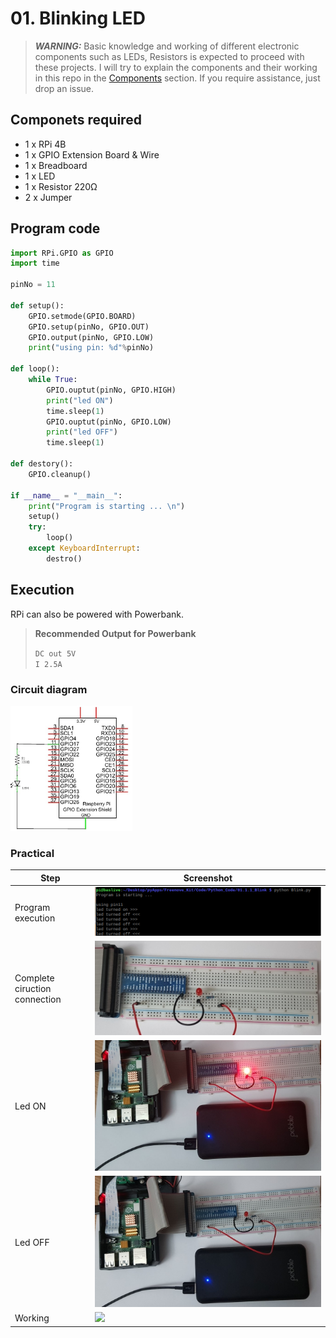# 01. Blinking LED

> **_WARNING:_** Basic knowledge and working of different electronic components such as LEDs, Resistors is expected to proceed with these projects. I will try to explain the components and their working in this repo in the [Components](../00_Components/README.md) section. If you require assistance, just drop an issue.

## Componets required

- 1 x RPi 4B
- 1 x GPIO Extension Board & Wire
- 1 x Breadboard
- 1 x LED
- 1 x Resistor 220Ω
- 2 x Jumper

## Program code

```python
import RPi.GPIO as GPIO
import time

pinNo = 11

def setup():
    GPIO.setmode(GPIO.BOARD)
    GPIO.setup(pinNo, GPIO.OUT)
    GPIO.output(pinNo, GPIO.LOW)
    print("using pin: %d"%pinNo)

def loop():
    while True:
        GPIO.ouptut(pinNo, GPIO.HIGH)
        print("led ON")
        time.sleep(1)
        GPIO.ouptut(pinNo, GPIO.LOW)
        print("led OFF")
        time.sleep(1)

def destory():
    GPIO.cleanup()

if __name__ = "__main__":
    print("Program is starting ... \n")
    setup()
    try:
        loop()
    except KeyboardInterrupt:
        destro()

```

## Execution

RPi can also be powered with Powerbank.

> **Recommended Output for Powerbank**
>
> `DC out 5V` <br>
> `I 2.5A`

### Circuit diagram

<img src="./img/01_circuit_diagram.png" height=200></img>

### Practical

| Step                          | Screenshot                           |
| ----------------------------- | ------------------------------------ |
| Program execution             | ![](./img/05_code_exec.png)          |
| Complete ciruction connection | ![](./img/02_circuit_connection.jpg) |
| Led ON                        | ![](./img/03_led_on.jpg)             |
| Led OFF                       | ![](./img/04_led_off.jpg)            |
| Working                       | ![](./img/06_working.gif)            |
